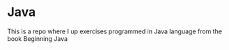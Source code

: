 # Java
This is a repo where I up exercises programmed in Java language from the book Beginning Java 
